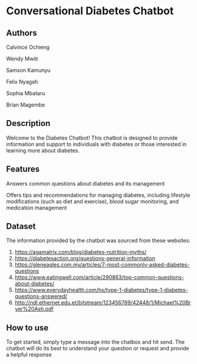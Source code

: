 # Conversational Diabetes Chatbot
## Authors
Calvince Ochieng

Wendy Mwiti

Samson Kamunyu

Felix Nyagah

Sophia Mbataru

Brian Magembe

## Description
Welcome to the Diabetes Chatbot! This chatbot is designed to provide information and support to individuals with diabetes or those interested in learning more about diabetes.

## Features
Answers common questions about diabetes and its management

Offers tips and recommendations for managing diabetes, including lifestyle modifications (such as diet and exercise), blood sugar monitoring, and medication management

## Dataset
The information provided by the chatbot was sourced from these websites:
1. https://agamatrix.com/blog/diabetes-nutrition-myths/
2. https://diabetesaction.org/questions-general-information
3. https://gleneagles.com.my/articles/7-most-commonly-asked-diabetes-questions
4. https://www.eatingwell.com/article/290863/top-common-questions-about-diabetes/
5. https://www.everydayhealth.com/hs/type-1-diabetes/type-1-diabetes-questions-answered/
6. http://ndl.ethernet.edu.et/bitstream/123456789/42448/1/Michael%20Bryer%20Ash.pdf

## How to use
To get started, simply type a message into the chatbox and hit send. The chatbot will do its best to understand your question or request and provide a helpful response
